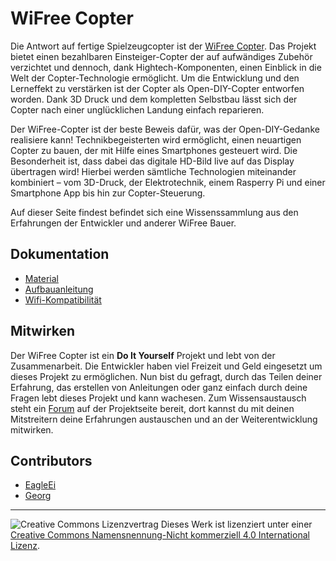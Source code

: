 # WiFree Copter
Die Antwort auf fertige Spielzeugcopter ist der [WiFree Copter](http://open-diy-projects.com/wifree-copter/). Das Projekt bietet einen bezahlbaren Einsteiger-Copter der auf aufwändiges Zubehör verzichtet und dennoch, dank Hightech-Komponenten, einen Einblick in die Welt der Copter-Technologie ermöglicht. Um die Entwicklung und den Lerneffekt zu verstärken ist der Copter als Open-DIY-Copter entworfen worden. Dank 3D Druck und dem kompletten Selbstbau lässt sich der Copter nach einer unglücklichen Landung einfach reparieren.

Der WiFree-Copter ist der beste Beweis dafür, was der Open-DIY-Gedanke realisiere kann! Technikbegeisterten wird ermöglicht, einen neuartigen Copter zu bauen, der mit Hilfe eines Smartphones gesteuert wird. Die Besonderheit ist, dass dabei das digitale HD-Bild live auf das Display übertragen wird! Hierbei werden sämtliche Technologien miteinander kombiniert – vom 3D-Druck, der Elektrotechnik, einem Rasperry Pi und einer Smartphone App bis hin zur Copter-Steuerung.

Auf dieser Seite findest befindet sich eine Wissenssammlung aus den Erfahrungen der Entwickler und anderer WiFree Bauer. 

## Dokumentation

* [Material](Material.md)
* [Aufbauanleitung](Aubauanleitung.md)
* [Wifi-Kompatibilität](Wifi-Kompatibilität.md)

## Mitwirken
Der WiFree Copter ist ein **Do It Yourself** Projekt und lebt von der Zusammenarbeit. Die Entwickler haben viel Freizeit und Geld eingesetzt um dieses Projekt zu ermöglichen. Nun bist du gefragt, durch das Teilen deiner Erfahrung, das erstellen von Anleitungen oder ganz einfach durch deine Fragen lebt dieses Projekt und kann wachesen. Zum Wissensaustausch steht ein [Forum](http://open-diy-projects.com/discussion/wifree-copter/) auf der Projektseite bereit, dort kannst du mit deinen Mitstreitern deine Erfahrungen austauschen und an der Weiterentwicklung mitwirken.

## Contributors
* [EagleEi](http://open-diy-projects.com/users/eagleei/)
* [Georg](http://open-diy-projects.com/users/georg-lakeit/)

-----

![Creative Commons Lizenzvertrag](https://i.creativecommons.org/l/by-nc-sa/4.0/88x31.png) Dieses Werk ist lizenziert unter einer [Creative Commons Namensnennung-Nicht kommerziell 4.0 International Lizenz](http://creativecommons.org/licenses/by-nc/4.0/).